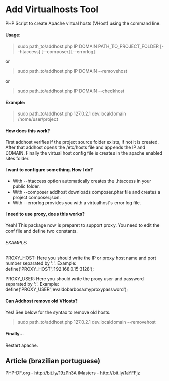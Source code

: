 # Add Virtualhosts Tool

PHP Script to create Apache virtual hosts (VHost) using the command line.

#### Usage:
> sudo path_to/addhost.php IP DOMAIN PATH_TO_PROJECT_FOLDER [--htaccess] [--composer] [--errorlog]

or

> sudo path_to/addhost.php IP DOMAIN --removehost

or

> sudo path_to/addhost.php IP DOMAIN --checkhost

#### Example:
> sudo path_to/addhost.php 127.0.2.1 dev.localdomain /home/user/project

#### How does this work?

First addhost verifies if the project source folder exists, if not it is created. After that addhost
opens the /etc/hosts file and appends the IP and DOMAIN. Finally the virtual host config file is creates in the apache enabled sites folder.

#### I want to configure something. How I do?

* With --htaccess option automatically creates the .htaccess in your public folder.
* With --composer addhost downloads composer.phar file and creates a project composer.json.
* With --errorlog provides you with a virtualhost's error log file.

#### I need to use proxy, does this works?
Yeah! This package now is preparet to support proxy. You need to edit the conf file and define two constants.

###### EXAMPLE:
PROXY_HOST: Here you should write the IP or proxy host name and port number separated by ':'.
Example: define('PROXY_HOST','192.168.0.15:3128');

PROXY_USER: Here you should write the proxy user and password separated by ':'.
Example: define('PROXY_USER','evaldobarbosa:myproxypassword');

#### Can Addhost remove old VHosts?
Yes! See below for the syntax to remove old hosts.
> sudo path_to/addhost.php 127.0.2.1 dev.localdomain --removehost

#### Finally...

Restart apache.

Article (brazilian portuguese)
---
PHP-DF.org - http://bit.ly/19zPh3A
iMasters - http://bit.ly/1aYFFjz
